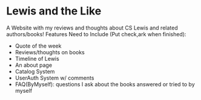 # Lewis and the Like
A Website with my reviews and thoughts about CS Lewis and related authors/books!
Features Need to Include (Put check,ark when finished):
- Quote of the week 
- Reviews/thoughts on books
- Timeline of Lewis
- An about page
- Catalog System
- UserAuth System w/ comments
- FAQ(ByMyself): questions I ask about the books answered or tried to by myself
